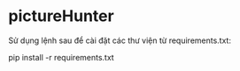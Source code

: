 # pictureHunter

Sử dụng lệnh sau để cài đặt các thư viện từ requirements.txt:

pip install -r requirements.txt
